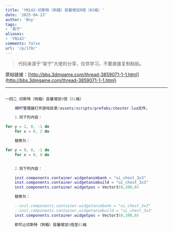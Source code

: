 ```yaml
---
title: 'YN142-切斯特（狗箱）容量增加9倍（81格）'
date: '2025-04-23'
author: 'Bny'
tags:
- '易宁'
aliases:
- 'YN142'
comments: false
url: '/p/170/'
---
```


> 代码来源于“易宁”大佬的分享，仅供学习，不要直接复制粘贴。

原帖链接：[http://bbs.3dmgame.com/thread-3859071-1-1.html](http://bbs.3dmgame.com/thread-3859071-1-1.html)

---

```lua  

一四二.切斯特（狗箱）容量增加9倍（81格）

	用MT管理器打开游戏目录/assets/scripts/prefabs/chester.lua文件，

	1.将下列内容：

for y = 2, 0, -1 do
	for x = 0, 2 do

	替换为：

for y = 8, 0, -1 do
	for x = 0, 8 do


	2.将下列内容：

	inst.components.container.widgetanimbank = "ui_chest_3x3"
	inst.components.container.widgetanimbuild = "ui_chest_3x3"
	inst.components.container.widgetpos = Vector3(0,200,0)

	替换为：

	--inst.components.container.widgetanimbank = "ui_chest_3x3"
	--inst.components.container.widgetanimbuild = "ui_chest_3x3"
	inst.components.container.widgetpos = Vector3(0,100,0)

	即可让切斯特（狗箱）容量增加9倍至81格

```  

